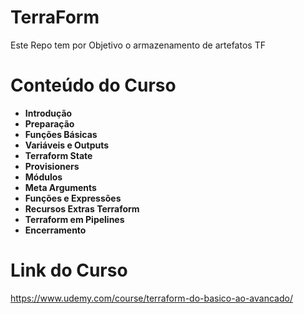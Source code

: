 # TerraForm
Este Repo tem por Objetivo o armazenamento de artefatos TF

# Conteúdo do Curso
- **Introdução**
- **Preparação**
- **Funções Básicas**
- **Variáveis e Outputs**
- **Terraform State**
- **Provisioners**
- **Módulos**
- **Meta Arguments**
- **Funções e Expressões**
- **Recursos Extras Terraform**
- **Terraform em Pipelines**
- **Encerramento**

# Link do Curso
https://www.udemy.com/course/terraform-do-basico-ao-avancado/
